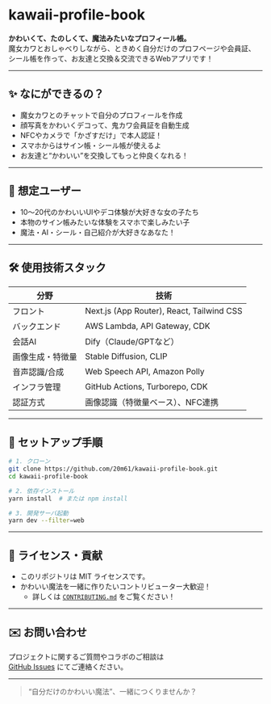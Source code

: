 # kawaii-profile-book

**かわいくて、たのしくて、魔法みたいなプロフィール帳。**  
魔女カワとおしゃべりしながら、ときめく自分だけのプロフページや会員証、  
シール帳を作って、お友達と交換＆交流できるWebアプリです！

---

## ✨ なにができるの？

- 魔女カワとのチャットで自分のプロフィールを作成
- 顔写真をかわいくデコって、鬼カワ会員証を自動生成
- NFCやカメラで「かざすだけ」で本人認証！
- スマホからはサイン帳・シール帳が使えるよ
- お友達と“かわいい”を交換してもっと仲良くなれる！

---

## 📱 想定ユーザー

- 10〜20代のかわいいUIやデコ体験が大好きな女の子たち
- 本物のサイン帳みたいな体験をスマホで楽しみたい子
- 魔法・AI・シール・自己紹介が大好きなあなた！

---

## 🛠 使用技術スタック

| 分野 | 技術 |
|------|------|
| フロント | Next.js (App Router), React, Tailwind CSS |
| バックエンド | AWS Lambda, API Gateway, CDK |
| 会話AI | Dify（Claude/GPTなど） |
| 画像生成・特徴量 | Stable Diffusion, CLIP |
| 音声認識/合成 | Web Speech API, Amazon Polly |
| インフラ管理 | GitHub Actions, Turborepo, CDK |
| 認証方式 | 画像認識（特徴量ベース）、NFC連携 |

---

## 🚀 セットアップ手順

```bash
# 1. クローン
git clone https://github.com/20m61/kawaii-profile-book.git
cd kawaii-profile-book

# 2. 依存インストール
yarn install  # または npm install

# 3. 開発サーバ起動
yarn dev --filter=web
```

---

## 🌱 ライセンス・貢献

- このリポジトリは MIT ライセンスです。
- かわいい魔法を一緒に作りたいコントリビューター大歓迎！
  - 詳しくは [`CONTRIBUTING.md`](./CONTRIBUTING.md) をご覧ください！

---

## ✉️ お問い合わせ

プロジェクトに関するご質問やコラボのご相談は  
[GitHub Issues](https://github.com/20m61/kawaii-profile-book/issues) にてご連絡ください。

---

> “自分だけのかわいい魔法”、一緒につくりませんか？
